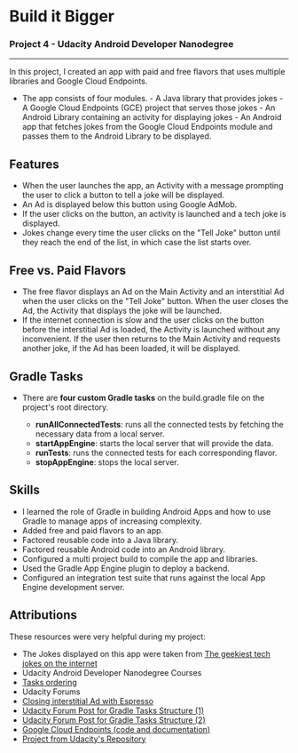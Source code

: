 # Build it Bigger

### Project 4 - Udacity Android Developer Nanodegree

---

In this project, I created an app with paid and free flavors that uses
multiple libraries and Google Cloud Endpoints.

- The app consists of four modules. 
      - A Java library that provides jokes 
      - A Google Cloud Endpoints (GCE) project that serves those jokes
      - An Android Library containing an activity for displaying jokes 
      - An Android app that fetches jokes from the Google Cloud Endpoints module and passes them to the Android Library to be displayed.

## Features

- When the user launches the app, an Activity with a message prompting the user to click a button to tell a joke will be displayed.
- An Ad is displayed below this button using Google AdMob.
- If the user clicks on the button, an activity is launched and a tech joke is displayed.
- Jokes change every time the user clicks on the "Tell Joke" button until they reach the end of the list, in which case the list starts over.

## Free vs. Paid Flavors

* The free flavor displays an Ad on the Main Activity and an interstitial Ad when the user clicks on the "Tell Joke" button. When the user closes the Ad, the Activity that displays the joke will be launched.
* If the internet connection is slow and the user clicks on the button before the interstitial Ad is loaded, the Activity is launched without any inconvenient. If the user then returns to the Main Activity and requests another joke, if the Ad has been loaded, it will be displayed.

## Gradle Tasks

- There are **four custom Gradle tasks** on the build.gradle file on the project's root directory.

    - **runAllConnectedTests**: runs all the connected tests by fetching the necessary data from a local server.
    - **startAppEngine**: starts the local server that will provide the data.
    - **runTests**: runs the connected tests for each corresponding flavor.
    - **stopAppEngine**: stops the local server.

## Skills

* I learned the role of Gradle in building Android Apps and how to use
Gradle to manage apps of increasing complexity. 
* Added free and paid flavors to an app.
* Factored reusable code into a Java library.
* Factored reusable Android code into an Android library.
* Configured a multi project build to compile the app and libraries.
* Used the Gradle App Engine plugin to deploy a backend.
* Configured an integration test suite that runs against the local App Engine development server.

## Attributions

These resources were very helpful during my project:

* The Jokes displayed on this app were taken from [The geekiest tech jokes on the internet](https://www.techrepublic.com/article/the-geekiest-tech-jokes-on-the-internet/)
* Udacity Android Developer Nanodegree Courses
* [Tasks ordering](http://trickyandroid.com/gradle-tip-3-tasks-ordering/)
* Udacity Forums
* [Closing interstitial Ad with Espresso](https://stackoverflow.com/questions/37843039/how-to-handleclose-interstitial-ad-during-espresso-tests)
* [Udacity Forum Post for Gradle Tasks Structure (1)](https://discussions.udacity.com/t/last-optional-step-how-to-start-an-external-module-task-from-the-root-build-gradle/24211/9)
* [Udacity Forum Post for Gradle Tasks Structure (2)](https://discussions.udacity.com/t/last-optional-step-how-to-start-an-external-module-task-from-the-root-build-gradle/24211/12)
* [Google Cloud Endpoints (code and documentation)](https://github.com/GoogleCloudPlatform/gradle-appengine-templates/tree/master/HelloEndpoints)
* [Project from Udacity's Repository](https://github.com/udacity/ud867/tree/master/FinalProject)